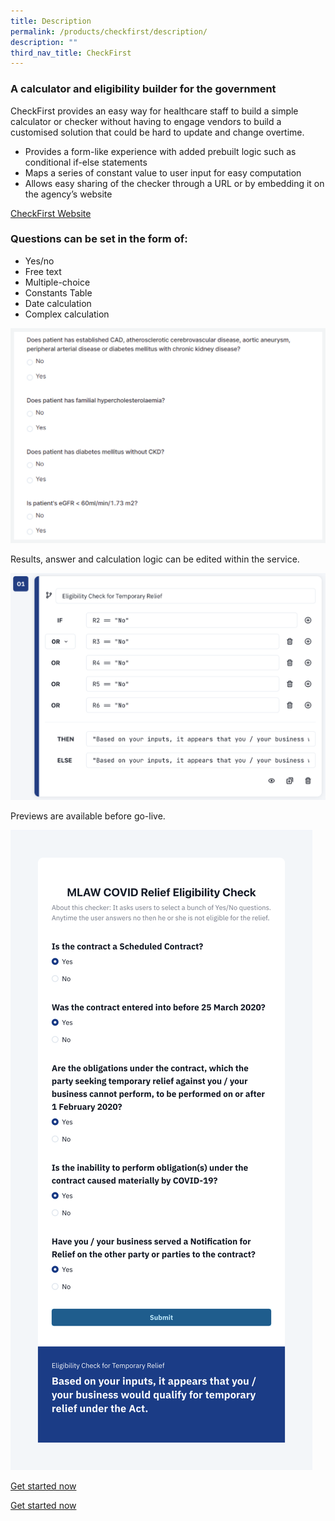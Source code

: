 ```yaml
---
title: Description
permalink: /products/checkfirst/description/
description: ""
third_nav_title: CheckFirst
---
```

### **A calculator and eligibility builder for the government**

CheckFirst provides an easy way for healthcare staff to build a simple calculator or checker without having to engage vendors to build a customised solution that could be hard to update and change overtime.

*   Provides a form-like experience with added prebuilt logic such as conditional if-else statements
*   Maps a series of constant value to user input for easy computation
*   Allows easy sharing of the checker through a URL or by embedding it on the agency’s website

[CheckFirst Website](https://www.checkfirst.gov.sg/)

### **Questions can be set in the form of:**

* Yes/no
* Free text
* Multiple-choice  
* Constants Table
* Date calculation
* Complex calculation

![](/images/Asset%201@5.png)

Results, answer and calculation logic can be edited within the service.

![](/images/Yes_No%20step%203.png)

Previews are available before go-live.

![](/images/Yes_No%20Eligible%20result.png)

[Get started now](https://staging.d2p0smzkoz0iqs.amplifyapp.com/products/CheckFirst/get-started/)

[Get started now](https://cms.isomer.gov.sg/sites/ttsh-ogpshowcase/products/CheckFirst/get-started/)